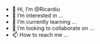 - 👋 Hi, I’m @Ricardiu
- 👀 I’m interested in ...
- 🌱 I’m currently learning ...
- 💞️ I’m looking to collaborate on ...
- 📫 How to reach me ...

<!---
Ricardiu/Ricardiu is a ✨ special ✨ repository because its `README.md` (this file) appears on your GitHub profile.
You can click the Preview link to take a look at your changes.
--->
